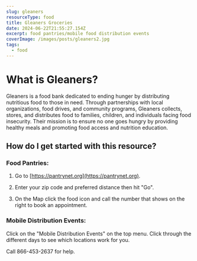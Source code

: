 ```yaml
---
slug: gleaners
resourceType: food
title: Gleaners Groceries
date: 2024-06-22T21:55:27.154Z
excerpt: food pantries/mobile food distribution events
coverImage: /images/posts/gleaners2.jpg
tags:
  - food
---
```


<script>
  import Callout from "$lib/components/molecules/Callout.svelte";
  import PhoneNumber from "$lib/components/molecules/PhoneNumber.svelte"

  const resourceTextDescription = `Gleaners is a food bank dedicated to ending hunger by distributing nutritious food to those in need. Through partnerships with local organizations, food drives, and community programs, Gleaners collects, stores, and distributes food to families, children, and individuals facing food insecurity. Their mission is to ensure no one goes hungry by providing healthy meals and promoting food access and nutrition education.

Food Pantries:

1) Go to https://pantrynet.org.

2) Enter your zip code and preferred distance then hit "Go".

3) On the Map click the food icon and call the number that shows on the right to book an appointment. 

Mobile Distribution Events:

Click on the "Mobile Distribution Events" on the top menu. Click through the different days to see which locations work for you.

Call 866-453-2637 for help.

For more information/detail go to: ${"WEBSITE"}`
</script>

<Callout type="info">
  <PhoneNumber resourceToSend={"food"} {resourceTextDescription} />
</Callout>

# What is Gleaners?

Gleaners is a food bank dedicated to ending hunger by distributing nutritious food to those in need. Through partnerships with local organizations, food drives, and community programs, Gleaners collects, stores, and distributes food to families, children, and individuals facing food insecurity. Their mission is to ensure no one goes hungry by providing healthy meals and promoting food access and nutrition education.

## How do I get started with this resource?

### Food Pantries:

1) Go to [https://pantrynet.org](https://pantrynet.org).

2) Enter your zip code and preferred distance then hit "Go".

3) On the Map click the food icon and call the number that shows on the right to book an appointment. 

### Mobile Distribution Events:

Click on the "Mobile Distribution Events" on the top menu. Click through the different days to see which locations work for you.

Call 866-453-2637 for help.